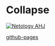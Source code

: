 # Collapse

[![Netology AHJ](https://github.com/O-R-C/ahj-homeworks-anim-1/actions/workflows/web.yml/badge.svg)](https://github.com/O-R-C/ahj-homeworks-anim-1/actions/workflows/web.yml)

[github-pages](https://o-r-c.github.io/ahj-homeworks-anim-1/)                                                                                                 
